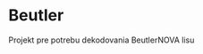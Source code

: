  Beutler
================================================================================

Projekt pre potrebu dekodovania BeutlerNOVA lisu
